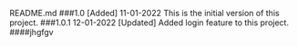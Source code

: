 README.md
###1.0
[Added]
11-01-2022
This is the initial version of this project.
###1.0.1
12-01-2022
[Updated]
Added login feature to this project.
####jhgfgv